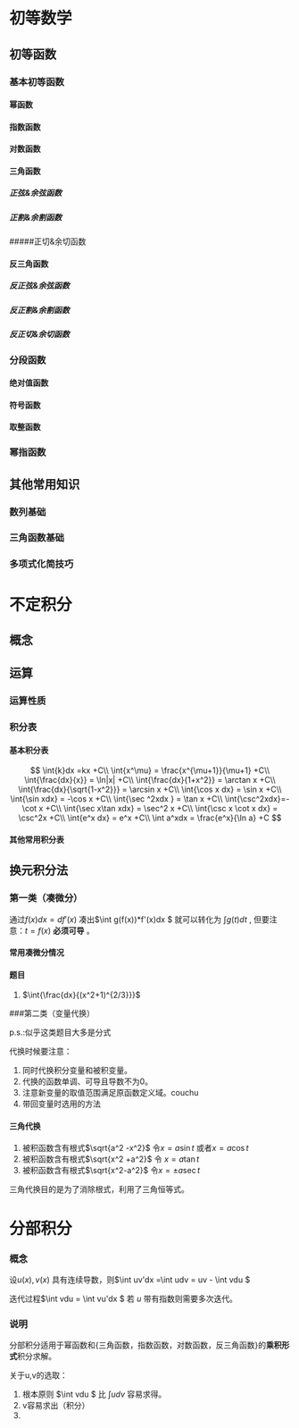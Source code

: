 # 初等数学
## 初等函数

### 基本初等函数

#### 幂函数

#### 指数函数

#### 对数函数

#### 三角函数

##### 正弦&余弦函数

##### 正割&余割函数

#####正切&余切函数

#### 反三角函数

##### 反正弦&余弦函数

##### 反正割&余割函数

##### 反正切&余切函数



### 分段函数

#### 绝对值函数

#### 符号函数

#### 取整函数

### 幂指函数

##  其他常用知识

### 数列基础

### 三角函数基础

### 多项式化简技巧

# 不定积分

## 概念

  

## 运算

### 运算性质

### 积分表

#### 基本积分表

$$
\int{k}dx =kx +C\\
\int{x^\mu} = \frac{x^{\mu+1}}{\mu+1} +C\\
\int{\frac{dx}{x}} = \ln|x| +C\\
\int{\frac{dx}{1+x^2}} = \arctan x +C\\
\int{\frac{dx}{\sqrt{1-x^2}}} = \arcsin x +C\\
\int{\cos  x dx} = \sin x +C\\
\int{\sin xdx} = -\cos x +C\\
\int{\sec ^2xdx } = \tan x +C\\
\int{\csc^2xdx}=-\cot x +C\\
\int{\sec x\tan xdx} = \sec^2 x +C\\
\int{\csc x \cot x dx} = \csc^2x +C\\
\int{e^x dx} = e^x +C\\
\int a^xdx = \frac{e^x}{\ln a} +C
$$

#### 其他常用积分表





## 换元积分法

### 第一类（凑微分）

通过$f(x)dx= df'(x)$ 凑出$\int g(f(x))*f'(x)dx $  就可以转化为 $\int g(t) d t$ , 但要注意：$t = f(x)$  **必须可导** 。

#### 常用凑微分情况



#### 题目

1. $\int{\frac{dx}{(x^2+1)^{2/3}}}$


###第二类（变量代换）

p.s.:似乎这类题目大多是分式

代换时候要注意：

1. 同时代换积分变量和被积变量。
2. 代换的函数单调、可导且导数不为0。
3. 注意新变量的取值范围满足原函数定义域。couchu
4. 带回变量时选用的方法

#### 三角代换

1. 被积函数含有根式$\sqrt{a^2 -x^2}$ 令$x = a\sin t$ 或者$x = a\cos t$ 
2. 被积函数含有根式$\sqrt{x^2 +a^2}$ 令 $x = a\tan t$ 
3. 被积函数含有根式$\sqrt{x^2-a^2}$ 令$x = \pm a\sec t$

三角代换目的是为了消除根式，利用了三角恒等式。

# 分部积分

### 概念

设$u(x),v(x)$ 具有连续导数，则$\int uv'dx =\int udv = uv - \int vdu $ 

迭代过程$\int vdu = \int vu'dx $  若 $u$ 带有指数则需要多次迭代。

### 说明

分部积分适用于幂函数和{三角函数，指数函数，对数函数，反三角函数}的**乘积形式**积分求解。

关于u,v的选取：

1. 根本原则 $\int vdu $ 比 $\int udv$ 容易求得。
2. v容易求出（积分）
3. ​